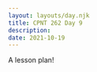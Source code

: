 ```yaml
---
layout: layouts/day.njk
title: CPNT 262 Day 9
description: 
date: 2021-10-19
---
```


A lesson plan!